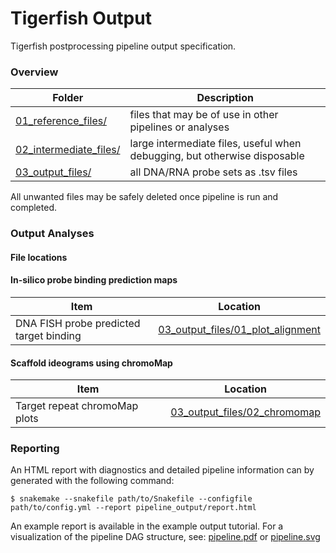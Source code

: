 
# Tigerfish Output

Tigerfish postprocessing pipeline output specification.

### Overview

| Folder        | Description                                                       |
|---------------|-------------------------------------------------------------------|
| [01_reference_files/](../../example_run/postprocess/expected_pipeline_output/01_reference_files/)   | files that may be of use in other pipelines or analyses |
| [02_intermediate_files/](../../example_run/postprocess/expected_pipeline_output/02_intermediate_files)  | large intermediate files, useful when debugging, but otherwise disposable |
| [03_output_files/](../../example_run/postprocess/expected_pipeline_output/03_output_files) | all DNA/RNA probe sets as .tsv files |

All unwanted files may be safely deleted once pipeline is run and completed.

### Output Analyses

#### File locations

#### In-silico probe binding prediction maps

| Item        | Location                                                       |
|---------------|-------------------------------------------------------------------|
| DNA FISH probe predicted target binding | [03_output_files/01_plot_alignment](../../example_run/postprocess/expected_pipeline_output/03_output_files/01_plot_alignment/) | 


#### Scaffold ideograms using chromoMap

| Item        | Location                                                       |
|---------------|-------------------------------------------------------------------|
| Target repeat chromoMap plots | [03_output_files/02_chromomap](../../example_run/postprocess/expected_pipeline_output/03_output_files/02_chromomap/) |

### Reporting

An HTML report with diagnostics and detailed pipeline information can by generated with the following command:

```
$ snakemake --snakefile path/to/Snakefile --configfile path/to/config.yml --report pipeline_output/report.html
```

An example report is available in the example output tutorial. For a visualization of the pipeline DAG structure, see: [pipeline.pdf](../../example_run/postprocess/expected_pipeline_output/pipeline.pdf) or [pipeline.svg](../../example_run/postprocess/expected_pipeline_output/pipeline.svg)

